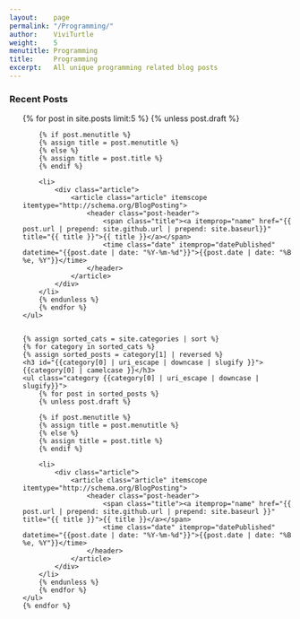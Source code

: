 ```yaml
---
layout:    page
permalink: "/Programming/"
author:    ViviTurtle
weight:    5
menutitle: Programming
title:     Programming
excerpt:   All unique programming related blog posts
---
```


<div id="content" class="content">
    <h3>Recent Posts</h3>
    <ul class="category recent-posts">       
        {% for post in site.posts limit:5  %}
        {% unless post.draft %}

        {% if post.menutitle %}
        {% assign title = post.menutitle %}
        {% else %}
        {% assign title = post.title %}
        {% endif %}

        <li>
            <div class="article">
                <article class="article" itemscope itemtype="http://schema.org/BlogPosting">
                    <header class="post-header">
                        <span class="title"><a itemprop="name" href="{{ post.url | prepend: site.github.url | prepend: site.baseurl}}" title="{{ title }}">{{ title }}</a></span>
                        <time class="date" itemprop="datePublished" datetime="{{post.date | date: "%Y-%m-%d"}}">{{post.date | date: "%B %e, %Y"}}</time>
                    </header>
                </article>
            </div>
        </li>
        {% endunless %}
        {% endfor %}
    </ul>


    {% assign sorted_cats = site.categories | sort %}
    {% for category in sorted_cats %}
    {% assign sorted_posts = category[1] | reversed %}
    <h3 id="{{category[0] | uri_escape | downcase | slugify }}">{{category[0] | camelcase }}</h3>
    <ul class="category {{category[0] | uri_escape | downcase | slugify}}">  
        {% for post in sorted_posts %}
        {% unless post.draft %}

        {% if post.menutitle %}
        {% assign title = post.menutitle %}
        {% else %}
        {% assign title = post.title %}
        {% endif %}

        <li>
            <div class="article">
                <article class="article" itemscope itemtype="http://schema.org/BlogPosting">
                    <header class="post-header">
                        <span class="title"><a itemprop="name" href="{{ post.url | prepend: site.github.url | prepend: site.baseurl }}" title="{{ title }}">{{ title }}</a></span>
                        <time class="date" itemprop="datePublished" datetime="{{post.date | date: "%Y-%m-%d"}}">{{post.date | date: "%B %e, %Y"}}</time>
                    </header>
                </article>
            </div>
        </li>
        {% endunless %}
        {% endfor %}
    </ul>
    {% endfor %}



</div>